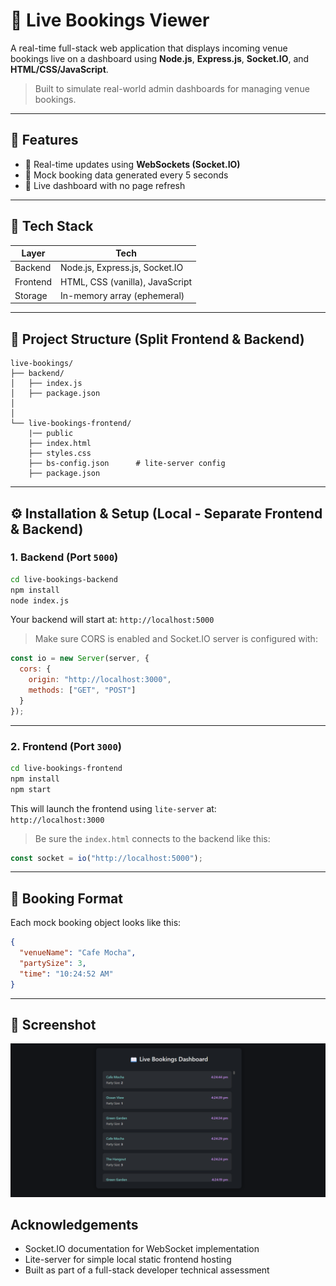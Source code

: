 # 📖 Live Bookings Viewer

A real-time full-stack web application that displays incoming venue bookings live on a dashboard using **Node.js**, **Express.js**, **Socket.IO**, and **HTML/CSS/JavaScript**.

> Built to simulate real-world admin dashboards for managing venue bookings.

---

## 🚀 Features

- 📡 Real-time updates using **WebSockets (Socket.IO)**
- 🧪 Mock booking data generated every 5 seconds
- 🔄 Live dashboard with no page refresh


---

## 🧱 Tech Stack

| Layer    | Tech                            |
|----------|---------------------------------|
| Backend  | Node.js, Express.js, Socket.IO  |
| Frontend | HTML, CSS (vanilla), JavaScript |
| Storage  | In-memory array (ephemeral)     |

---

## 📁 Project Structure (Split Frontend & Backend)

```
live-bookings/
├── backend/
│   ├── index.js        
│   ├── package.json
│   
│
└── live-bookings-frontend/
    |── public
    ├── index.html          
    ├── styles.css          
    ├── bs-config.json      # lite-server config
    ├── package.json
```

---

## ⚙️ Installation & Setup (Local - Separate Frontend & Backend)

### 1. Backend (Port `5000`)

```bash
cd live-bookings-backend
npm install
node index.js
```

Your backend will start at: `http://localhost:5000`

> Make sure CORS is enabled and Socket.IO server is configured with:
```js
const io = new Server(server, {
  cors: {
    origin: "http://localhost:3000",
    methods: ["GET", "POST"]
  }
});
```

---

### 2. Frontend (Port `3000`)

```bash
cd live-bookings-frontend
npm install
npm start
```

This will launch the frontend using `lite-server` at:  
`http://localhost:3000`

> Be sure the `index.html` connects to the backend like this:

```js
const socket = io("http://localhost:5000");
```

---

## 📌 Booking Format

Each mock booking object looks like this:

```json
{
  "venueName": "Cafe Mocha",
  "partySize": 3,
  "time": "10:24:52 AM"
}
```

---

## 📸 Screenshot

![Live Booking UI](./frontend/public/screenshot.png)




##  Acknowledgements

- Socket.IO documentation for WebSocket implementation
- Lite-server for simple local static frontend hosting
- Built as part of a full-stack developer technical assessment
